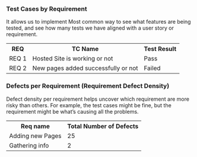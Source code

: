 ### Test Cases by Requirement
It allows us to implement Most common way to see what features are being tested, and see how many tests we have aligned with a user story or requirement.

<table>
  <tr>
    <th>REQ</th>
    <th>TC Name</th>
    <th>Test Result</th>
  </tr>
  <tr>
    <td>REQ 1</td>
    <td>Hosted Site is working or not</td>
    <td>Pass</td>
  </tr>
  <tr>
    <td>REQ 2</td>
    <td>New pages added successfully or not</td>
    <td>Failed</td>
  </tr>
  
</table>

### Defects per Requirement (Requirement Defect Density)
Defect density per requirement helps uncover which requirement are more risky than others. For example, the test cases might be fine, but the requirement might be what’s causing all the problems.

<table>
  <tr>
    <th>Req name</th>
    <th>Total Number of Defects</th>
  </tr>
  <tr>
    <td>Adding new Pages</td>
    <td>25</td>
  </tr>
  <tr>
    <td>Gathering info</td>
    <td>2</td>
  </tr>
</table>
